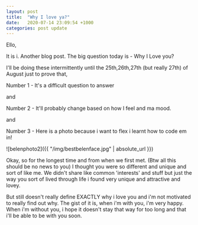 ```yaml
---
layout: post
title:  "Why I love ya?"
date:   2020-07-14 23:09:54 +1000
categories: post update
---
```


Ello, 

It is i. Another blog post. The big question today is - Why I Love you?

I'll be doing these intermittently until the 25th,26th,27th (but really 27th) of August just to prove that,

Number 1 - It's a difficult question to answer

and

Number 2 - It'll probably change based on how I feel and ma mood.

and 

Number 3 - Here is a photo because i want to flex i learnt how to code em in!

![belenphoto2]({{ "/img/bestbelenface.jpg" | absolute_url }})

Okay, so for the longest time and from when we first met. (Btw all this should be no news to you) I thought you were so different and unique and sort of like me. We didn't share like common 'interests' and stuff but just the way you sort of lived through life i found very unique and attractive and lovey. 

But still doesn't really define EXACTLY why i love you and i'm not motivated to really find out why. The gist of it is, when i'm with you, i'm very happy. When i'm without you, i hope it doesn't stay that way for too long and that i'll be able to be with you soon.